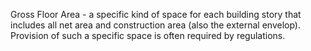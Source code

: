 Gross Floor Area - a specific kind of space for each building story that includes all net area and construction area (also the external envelop). Provision of such a specific space is often required by regulations.